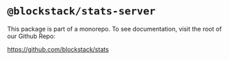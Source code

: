 # `@blockstack/stats-server`

This package is part of a monorepo. To see documentation, visit the root of our Github Repo:

https://github.com/blockstack/stats